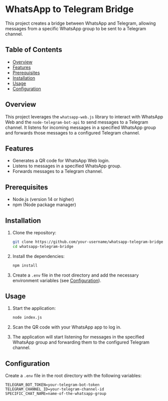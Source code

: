 # WhatsApp to Telegram Bridge

This project creates a bridge between WhatsApp and Telegram, allowing messages from a specific WhatsApp group to be sent to a Telegram channel.

## Table of Contents

- [Overview](#overview)
- [Features](#features)
- [Prerequisites](#prerequisites)
- [Installation](#installation)
- [Usage](#usage)
- [Configuration](#configuration)

## Overview

This project leverages the `whatsapp-web.js` library to interact with WhatsApp Web and the `node-telegram-bot-api` to send messages to a Telegram channel. It listens for incoming messages in a specified WhatsApp group and forwards those messages to a configured Telegram channel.

## Features

- Generates a QR code for WhatsApp Web login.
- Listens to messages in a specified WhatsApp group.
- Forwards messages to a Telegram channel.

## Prerequisites

- Node.js (version 14 or higher)
- npm (Node package manager)

## Installation

1. Clone the repository:

    ```bash
    git clone https://github.com/your-username/whatsapp-telegram-bridge.git
    cd whatsapp-telegram-bridge
    ```

2. Install the dependencies:

    ```bash
    npm install
    ```

3. Create a `.env` file in the root directory and add the necessary environment variables (see [Configuration](#configuration)).

## Usage

1. Start the application:

    ```bash
    node index.js
    ```

2. Scan the QR code with your WhatsApp app to log in.

3. The application will start listening for messages in the specified WhatsApp group and forwarding them to the configured Telegram channel.

## Configuration

Create a `.env` file in the root directory with the following variables:

```env
TELEGRAM_BOT_TOKEN=your-telegram-bot-token
TELEGRAM_CHANNEL_ID=your-telegram-channel-id
SPECIFIC_CHAT_NAME=name-of-the-whatsapp-group
